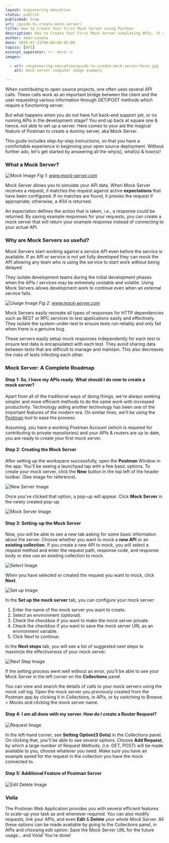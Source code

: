 ```yaml
---
layout: engineering-education
status: publish
published: true
url: /guide-to-create-mock-server/
title: How to Create Your First Mock Server using Postman
description: How to Create Your First Mock Server simulating APIs. It consists of all the extensive details, step-by-step instructions with images and resources links to help in the beginning of your open source deployment.
author: aman-saxena
date: 2020-07-31T00:00:00-05:00
topics: [API]
excerpt_separator: <!--more-->
images:

  - url: /engineering-education/guide-to-create-mock-server/hero.jpg
    alt: mock server computer image example

---
```

When contributing to open source projects, one often uses several API calls. These calls work as an important bridge between the client and the user requesting various information through GET/POST methods which require a functioning server.
<!--more-->

But what happens when you do not have full back-end support yet, or no running APIs in the development stage? You end up back at square one & hence, not able to set up a server. Here comes to your aid the magical feature of Postman to create a dummy server, aka Mock Server.

This guide includes step-by-step instructions, so that you have a comfortable experience in beginning your open source deployment. Without further ado, let's get started by answering all the why(s), what(s) & how(s)!

### What a Mock Server?

![Mock Image](/engineering-education/guide-to-create-mock-server/image00.png) *Fig 1: www.mock-server.com*

Mock Server allows you to simulate your API data. When Mock Server receives a request, it matches the request against active **expectations** that have been configured. If no matches are found, it proxies the request if appropriate; otherwise, a 404 is returned.

An expectation defines the action that is taken, i.e., a response could be returned. By saving example responses for your requests, you can create a mock server that will return your example response instead of connecting to your actual API.

###  Why are Mock Servers so useful?
Mock Servers start working against a service API even before the service is available. If an API or service is not yet fully developed they can mock the API allowing any team who is using the service to start work without being delayed.

They isolate development teams during the initial development phases when the APIs / services may be extremely unstable and volatile. Using Mock Servers allows development work to continue even when an external service fails.

![Usage Image](/engineering-education/guide-to-create-mock-server/image01.png) *Fig 2: www.mock-server.com*

Mock Servers easily recreate all types of responses for HTTP dependencies such as REST or RPC services to test applications easily and effectively. They isolate the system-under-test to ensure tests run reliably and only fail when there is a genuine bug.

These servers easily setup mock responses independently for each test to ensure test data is encapsulated with each test. They avoid sharing data between tests that are difficult to manage and maintain. This also decreases the risks of tests infecting each other.

### Mock Server: A Complete Roadmap

#### Step 1: So, I have my APIs ready. What should I do now to create a mock server?
Apart from all of the traditional ways of doing things, we're always seeking simpler and more efficient methods to do the same work with increased productivity. Technology aiding another technology has been one of the important features of the modern era. On similar lines, we'll be using the [Postman](https://www.postman.com/downloads/) tool to ease the process.

Assuming, you have a working Postman Account (which is required for contributing to private repositories) and your APIs & routers are up to date, you are ready to create your first mock server.

#### Step 2: Creating the Mock Server
After setting up the workspace successfully, open the **Postman** Window in the app. You'll be seeing a launchpad tap with a few basic options. To create your mock server, click the **New** button in the top left of the header toolbar. (See image for reference).

![New Server Image](/engineering-education/guide-to-create-mock-server/image1.png)

Once you've clicked that option, a pop-up will appear. Click **Mock Server** in the newly created pop-up.

![Mock Server Image](/engineering-education/guide-to-create-mock-server/image2.png)

#### Step 3: Setting-up the Mock Server
Now, you will be able to see a new tab asking for some basic information about the server. Choose whether you want to mock a **new API** or an **existing collection**. If you create a new API to mock, you will select a request method and enter the request path, response code, and response body or else use an existing collection to mock.

![Select Image](/engineering-education/guide-to-create-mock-server/image3.png)

When you have selected or created the request you want to mock, click **Next**.

![Set up Image](/engineering-education/guide-to-create-mock-server/image4.png)

In the **Set up the mock server** tab, you can configure your mock server:
1. Enter the name of the mock server you want to create.
2. Select an environment (optional).
3. Check the checkbox if you want to make the mock server private.
4. Check the checkbox if you want to save the mock server URL as an environment variable.
5. Click Next to continue.

In the **Next steps** tab, you will see a list of suggested next steps to maximize the effectiveness of your mock server.

![Next Step Image](/engineering-education/guide-to-create-mock-server/image5.png)

If the setting process went well without an error, you'll be able to see your Mock Server in the left corner on the **Collections** panel.

You can view and search the details of calls to your mock servers using the mock call log. Open the mock server you previously created from the Postman app by clicking it in Collections, in APIs, or by switching to Browse > Mocks and clicking the mock server name.

#### Step 4: I am all done with my server. How do I create a Router Request?

![Request Image](/engineering-education/guide-to-create-mock-server/image6.png)

In the left-hand corner, see **Setting Option(3 Dots)** in the Collections panel. On clicking that, you'll be able to see several options. Choose **Add Request**, by which a large number of Request Methods, (i.e. GET, POST) will be made available to you, choose whatever you need. Make sure you have an example saved for the request in the collection you have the mock connected to.

#### Step 5: Additional Feature of Postman Server

![Edit Delete Image](/engineering-education/guide-to-create-mock-server/image7.png)

### Voila
The Postman Web Application provides you with several efficient features to scale-up your task as and whenever required. You can also modify requests, link your APIs, and even **Edit** & **Delete** your whole Mock Server. All these options can be made available by going to the Collections panel, in APIs and choosing edit option. Save the Mock Server URL for the future usage… and Voila! You're done!
